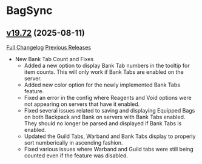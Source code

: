 # BagSync

## [v19.72](https://github.com/Xruptor/BagSync/tree/v19.72) (2025-08-11)
[Full Changelog](https://github.com/Xruptor/BagSync/compare/v19.71...v19.72) [Previous Releases](https://github.com/Xruptor/BagSync/releases)

- New Bank Tab Count and Fixes  
    * Added a new option to display Bank Tab numbers in the tooltip for item counts.  This will only work if Bank Tabs are enabled on the server.  
    * Added new color option for the newly implemented Bank Tabs feature.  
    * Fixed an error in the config where Reagents and Void options were not appearing on servers that have it enabled.  
    * Fixed several issues related to saving and displaying Equipped Bags on both Backpack and Bank on servers with Bank Tabs enabled.  They should no longer be parsed and displayed if Bank Tabs is enabled.  
    * Updated the Guild Tabs, Warband and Bank Tabs display to properly sort numberically in ascending fashion.  
    * Fixed various issues where Warband and Guild tabs were still being counted even if the feature was disabled.  
